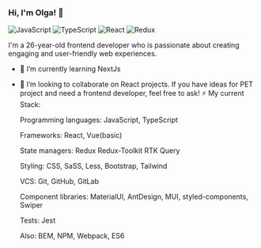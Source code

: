 ### Hi, I'm Olga! 👋

![JavaScript](https://img.shields.io/badge/javascript-%23323330.svg?style=for-the-badge&logo=javascript&logoColor=%23F7DF1E)
![TypeScript](https://img.shields.io/badge/typescript-%23007ACC.svg?style=for-the-badge&logo=typescript&logoColor=white)
![React](https://img.shields.io/badge/react-%2320232a.svg?style=for-the-badge&logo=react&logoColor=%2361DAFB)
![Redux](https://img.shields.io/badge/redux-%23593d88.svg?style=for-the-badge&logo=redux&logoColor=white)

I'm a 26-year-old frontend developer who is passionate about creating engaging and user-friendly web experiences.
- 🌱 I’m currently learning NextJs 
- 👯 I’m looking to collaborate on React projects. If you have ideas for PET project and need a frontend developer, feel free to ask!
⚡ My current Stack:

  Programming languages: JavaScript, TypeScript

  Frameworks: React, Vue(basic)

  State managers: Redux Redux-Toolkit RTK Query

  Styling: CSS, SaSS, Less, Bootstrap, Tailwind

  VCS: Git, GitHub, GitLab

  Component libraries: MaterialUI, AntDesign, MUI, styled-components, Swiper

  Tests: Jest

  Also: BEM, NPM, Webpack, ES6
<!--
**helga-umrikh/helga-umrikh** is a ✨ _special_ ✨ repository because its `README.md` (this file) appears on your GitHub profile.

Here are some ideas to get you started:

- 🔭 I’m currently working on ...
- 🌱 I’m currently learning ...
- 👯 I’m looking to collaborate on ...
- 🤔 I’m looking for help with ...
- 💬 Ask me about ...
- 📫 How to reach me: ...
- 😄 Pronouns: ...
- ⚡ Fun fact: ...
-->
